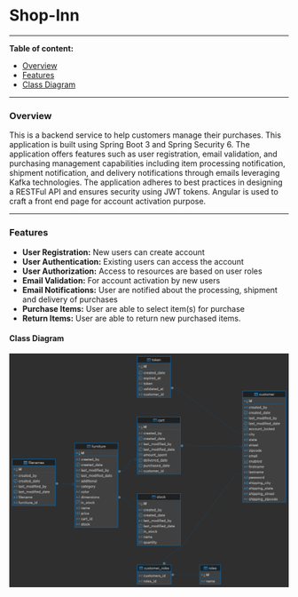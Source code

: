 # Shop-Inn
***
**Table of content:**
- [Overview](#overview)
- [Features](#features)
- [Class Diagram](#class-diagram)
***
<a id="overview"></a>
### Overview
 This is a backend service to help customers manage their purchases. This application is built using Spring 
 Boot 3 and Spring Security 6. The application offers features such as user registration, email validation,
 and purchasing management capabilities including item processing notification, shipment notification, and 
 delivery notifications through emails leveraging Kafka technologies. The application adheres to best practices
 in designing a RESTFul API and ensures security using JWT tokens. Angular is used to craft a front end page
 for account activation purpose.
***

<a id="features"></a>
### Features

- **User Registration:** New users can create account
- **User Authentication:** Existing users can access the account
- **User Authorization:** Access to resources are based on user roles
- **Email Validation:** For account activation by new users
- **Email Notifications:** User are notified about the processing, shipment and delivery of purchases
- **Purchase Items:** User are able to select item(s) for purchase
- **Return Items:** User are able to return new purchased items.

<a id="class-diagram"></a>
#### Class Diagram
![Class Diagram](./shop-inn-db.png)
